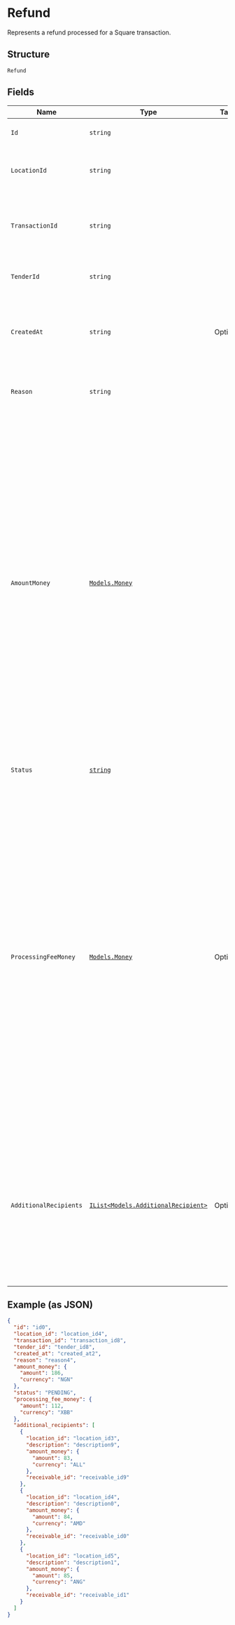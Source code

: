 
# Refund

Represents a refund processed for a Square transaction.

## Structure

`Refund`

## Fields

| Name | Type | Tags | Description |
|  --- | --- | --- | --- |
| `Id` | `string` |  | The refund's unique ID. |
| `LocationId` | `string` |  | The ID of the refund's associated location. |
| `TransactionId` | `string` |  | The ID of the transaction that the refunded tender is part of. |
| `TenderId` | `string` |  | The ID of the refunded tender. |
| `CreatedAt` | `string` | Optional | The timestamp for when the refund was created, in RFC 3339 format. |
| `Reason` | `string` |  | The reason for the refund being issued. |
| `AmountMoney` | [`Models.Money`](/doc/models/money.md) |  | Represents an amount of money. `Money` fields can be signed or unsigned.<br>Fields that do not explicitly define whether they are signed or unsigned are<br>considered unsigned and can only hold positive amounts. For signed fields, the<br>sign of the value indicates the purpose of the money transfer. See<br>[Working with Monetary Amounts](https://developer.squareup.com/docs/build-basics/working-with-monetary-amounts)<br>for more information. |
| `Status` | [`string`](/doc/models/refund-status.md) |  | Indicates a refund's current status. |
| `ProcessingFeeMoney` | [`Models.Money`](/doc/models/money.md) | Optional | Represents an amount of money. `Money` fields can be signed or unsigned.<br>Fields that do not explicitly define whether they are signed or unsigned are<br>considered unsigned and can only hold positive amounts. For signed fields, the<br>sign of the value indicates the purpose of the money transfer. See<br>[Working with Monetary Amounts](https://developer.squareup.com/docs/build-basics/working-with-monetary-amounts)<br>for more information. |
| `AdditionalRecipients` | [`IList<Models.AdditionalRecipient>`](/doc/models/additional-recipient.md) | Optional | Additional recipients (other than the merchant) receiving a portion of this refund.<br>For example, fees assessed on a refund of a purchase by a third party integration. |

## Example (as JSON)

```json
{
  "id": "id0",
  "location_id": "location_id4",
  "transaction_id": "transaction_id8",
  "tender_id": "tender_id8",
  "created_at": "created_at2",
  "reason": "reason4",
  "amount_money": {
    "amount": 186,
    "currency": "NGN"
  },
  "status": "PENDING",
  "processing_fee_money": {
    "amount": 112,
    "currency": "XBB"
  },
  "additional_recipients": [
    {
      "location_id": "location_id3",
      "description": "description9",
      "amount_money": {
        "amount": 83,
        "currency": "ALL"
      },
      "receivable_id": "receivable_id9"
    },
    {
      "location_id": "location_id4",
      "description": "description0",
      "amount_money": {
        "amount": 84,
        "currency": "AMD"
      },
      "receivable_id": "receivable_id0"
    },
    {
      "location_id": "location_id5",
      "description": "description1",
      "amount_money": {
        "amount": 85,
        "currency": "ANG"
      },
      "receivable_id": "receivable_id1"
    }
  ]
}
```

